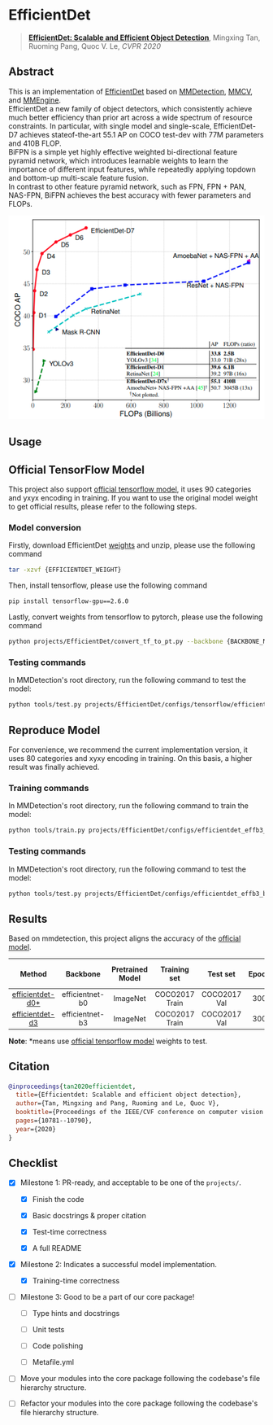 # EfficientDet

> [**EfficientDet: Scalable and Efficient Object Detection**](https://arxiv.org/pdf/1911.09070.pdf),
> Mingxing Tan, Ruoming Pang, Quoc V. Le,
> *CVPR 2020*

## Abstract

This is an implementation of [EfficientDet](https://github.com/google/automl) based on [MMDetection](https://github.com/open-mmlab/mmdetection/tree/3.x), [MMCV](https://github.com/open-mmlab/mmcv), and [MMEngine](https://github.com/open-mmlab/mmengine).
<br>
EfficientDet a new family of object detectors, which consistently achieve much better efficiency than prior art across a wide
spectrum of resource constraints.
In particular, with single model and single-scale, EfficientDet-D7 achieves stateof-the-art 55.1 AP on COCO test-dev with 77M parameters and 410B FLOP.
<br>
BiFPN is a simple yet highly effective weighted bi-directional feature pyramid network, which introduces learnable weights to learn the importance of different input features, while repeatedly applying topdown and bottom-up multi-scale feature fusion.
<br>
In contrast to other feature pyramid network, such as FPN, FPN + PAN, NAS-FPN, BiFPN achieves  the best accuracy with fewer parameters and FLOPs.

<div align="center">
<img src="https://github.com/zwhus/pictures/raw/main/Screenshot%20from%202023-01-31%2010-38-51.png">
</div>

## Usage

## Official TensorFlow Model

This project also support [official tensorflow model](https://github.com/google/automl), it uses 90 categories and yxyx encoding in training. If you want to use the original model weight to get official results, please refer to the following steps.

### Model conversion

Firstly, download EfficientDet [weights](https://github.com/google/automl/tree/master/efficientdet) and unzip,  please use the following command

```bash
tar -xzvf {EFFICIENTDET_WEIGHT}
```

Then, install tensorflow, please use the following command

```bash
pip install tensorflow-gpu==2.6.0
```

Lastly, convert weights from tensorflow to pytorch, please use the following command

```bash
python projects/EfficientDet/convert_tf_to_pt.py --backbone {BACKBONE_NAME} --tensorflow_weight {TENSORFLOW_WEIGHT_PATH} --out_weight {OUT_PATH}
```

### Testing commands

In MMDetection's root directory, run the following command to test the model:

```bash
python tools/test.py projects/EfficientDet/configs/tensorflow/efficientdet_effb0_bifpn_8xb16-crop512-300e_coco_tf.py ${CHECKPOINT_PATH}
```

## Reproduce Model

For convenience, we recommend the current implementation version, it uses 80 categories and xyxy encoding in training. On this basis, a higher result was finally achieved.

### Training commands

In MMDetection's root directory, run the following command to train the model:

```bash
python tools/train.py projects/EfficientDet/configs/efficientdet_effb3_bifpn_8xb16-crop896-300e_coco.py
```

### Testing commands

In MMDetection's root directory, run the following command to test the model:

```bash
python tools/test.py projects/EfficientDet/configs/efficientdet_effb3_bifpn_8xb16-crop896-300e_coco.py ${CHECKPOINT_PATH}
```

## Results

Based on mmdetection, this project aligns the accuracy of the [official model](https://github.com/google/automl).

|                                                        Method                                                        |    Backbone     | Pretrained Model |  Training set  |   Test set   | Epoch | Val Box AP | Official AP |                                                                                                                                                                                                Download                                                                                                                                                                                                |
| :------------------------------------------------------------------------------------------------------------------: | :-------------: | :--------------: | :------------: | :----------: | :---: | :--------: | :---------: | :----------------------------------------------------------------------------------------------------------------------------------------------------------------------------------------------------------------------------------------------------------------------------------------------------------------------------------------------------------------------------------------------------: |
| [efficientdet-d0\*](projects/EfficientDet/configs/tensorflow/efficientdet_effb0_bifpn_8xb16-crop512-300e_coco_tf.py) | efficientnet-b0 |     ImageNet     | COCO2017 Train | COCO2017 Val |  300  |    34.4    |    34.3     |                                                                                                                                                                                                                                                                                                                                                                                                        |
|         [efficientdet-d3](projects/EfficientDet/configs/efficientdet_effb3_bifpn_8xb16-crop896-300e_coco.py)         | efficientnet-b3 |     ImageNet     | COCO2017 Train | COCO2017 Val |  300  |    47.2    |    46.8     | [model](https://download.openmmlab.com/mmdetection/v3.0/efficientdet/efficientdet_effb3_bifpn_8xb16-crop896-300e_coco/efficientdet_effb3_bifpn_8xb16-crop896-300e_coco_20230223_122457-e6f7a833.pth) \| [log](https://download.openmmlab.com/mmdetection/v3.0/efficientdet/efficientdet_effb3_bifpn_8xb16-crop896-300e_coco/efficientdet_effb3_bifpn_8xb16-crop896-300e_coco_20230223_122457.log.json) |

**Note**:
\*means use [official tensorflow model](https://github.com/google/automl) weights to test.

## Citation

```BibTeX
@inproceedings{tan2020efficientdet,
  title={Efficientdet: Scalable and efficient object detection},
  author={Tan, Mingxing and Pang, Ruoming and Le, Quoc V},
  booktitle={Proceedings of the IEEE/CVF conference on computer vision and pattern recognition},
  pages={10781--10790},
  year={2020}
}
```

## Checklist

<!-- Here is a checklist illustrating a usual development workflow of a successful project, and also serves as an overview of this project's progress. The PIC (person in charge) or contributors of this project should check all the items that they believe have been finished, which will further be verified by codebase maintainers via a PR.
OpenMMLab's maintainer will review the code to ensure the project's quality. Reaching the first milestone means that this project suffices the minimum requirement of being merged into 'projects/'. But this project is only eligible to become a part of the core package upon attaining the last milestone.
Note that keeping this section up-to-date is crucial not only for this project's developers but the entire community, since there might be some other contributors joining this project and deciding their starting point from this list. It also helps maintainers accurately estimate time and effort on further code polishing, if needed.
A project does not necessarily have to be finished in a single PR, but it's essential for the project to at least reach the first milestone in its very first PR. -->

- [x] Milestone 1: PR-ready, and acceptable to be one of the `projects/`.

  - [x] Finish the code

    <!-- The code's design shall follow existing interfaces and convention. For example, each model component should be registered into `mmdet.registry.MODELS` and configurable via a config file. -->

  - [x] Basic docstrings & proper citation

    <!-- Each major object should contain a docstring, describing its functionality and arguments. If you have adapted the code from other open-source projects, don't forget to cite the source project in docstring and make sure your behavior is not against its license. Typically, we do not accept any code snippet under GPL license. [A Short Guide to Open Source Licenses](https://medium.com/nationwide-technology/a-short-guide-to-open-source-licenses-cf5b1c329edd) -->

  - [x] Test-time correctness

    <!-- If you are reproducing the result from a paper, make sure your model's inference-time performance matches that in the original paper. The weights usually could be obtained by simply renaming the keys in the official pre-trained weights. This test could be skipped though, if you are able to prove the training-time correctness and check the second milestone. -->

  - [x] A full README

    <!-- As this template does. -->

- [x] Milestone 2: Indicates a successful model implementation.

  - [x] Training-time correctness

    <!-- If you are reproducing the result from a paper, checking this item means that you should have trained your model from scratch based on the original paper's specification and verified that the final result matches the report within a minor error range. -->

- [ ] Milestone 3: Good to be a part of our core package!

  - [ ] Type hints and docstrings

    <!-- Ideally *all* the methods should have [type hints](https://www.pythontutorial.net/python-basics/python-type-hints/) and [docstrings](https://google.github.io/styleguide/pyguide.html#381-docstrings). [Example](https://github.com/open-mmlab/mmdetection/blob/5b0d5b40d5c6cfda906db7464ca22cbd4396728a/mmdet/datasets/transforms/transforms.py#L41-L169) -->

  - [ ] Unit tests

    <!-- Unit tests for each module are required. [Example](https://github.com/open-mmlab/mmdetection/blob/5b0d5b40d5c6cfda906db7464ca22cbd4396728a/tests/test_datasets/test_transforms/test_transforms.py#L35-L88) -->

  - [ ] Code polishing

    <!-- Refactor your code according to reviewer's comment. -->

  - [ ] Metafile.yml

    <!-- It will be parsed by MIM and Inferencer. [Example](https://github.com/open-mmlab/mmdetection/blob/3.x/configs/faster_rcnn/metafile.yml) -->

- [ ] Move your modules into the core package following the codebase's file hierarchy structure.

  <!-- In particular, you may have to refactor this README into a standard one. [Example](https://github.com/open-mmlab/mmdetection/blob/3.x/configs/faster_rcnn/README.md) -->

- [ ] Refactor your modules into the core package following the codebase's file hierarchy structure.
